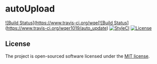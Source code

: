 # autoUpload
[![Build Status](https://www.travis-ci.org/wqe[![Build Status](https://www.travis-ci.org/wqer1019/auto_update.svg?branch=master)](https://www.travis-ci.org/wqer1019/auto_update)
[![StyleCI](https://styleci.io/repos/126396571/shield?branch=master)](https://styleci.io/repos/126396571)
[![License](https://poser.pugx.org/laravel/framework/license.svg)](https://packagist.org/packages/laravel/framework)

## License
The project is open-sourced software licensed under the [MIT license](https://mit-license.org/).
